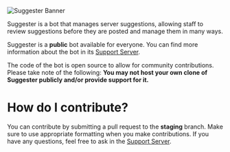 ![Suggester Banner](https://cdn.discordapp.com/attachments/654421515646795784/671360271930884096/suggester_banner.png)

Suggester is a bot that manages server suggestions, allowing staff to review suggestions before they are posted and manage them in many ways.

Suggester is a **public** bot available for everyone. You can find more information about the bot in its [Support Server](https://discord.gg/a3NuakW).

The code of the bot is open source to allow for community contributions. Please take note of the following:
**You may not host your own clone of Suggester publicly and/or provide support for it.**

# How do I contribute?
You can contribute by submitting a pull request to the **staging** branch. Make sure to use appropriate formatting when you make contributions. If you have any questions, feel free to ask in the [Support Server](https://discord.gg/a3NuakW).